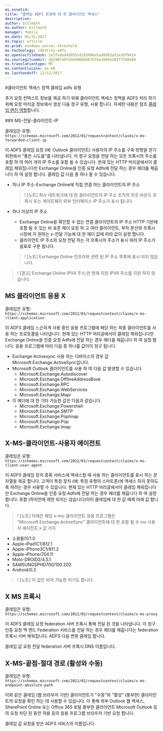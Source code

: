 ```yaml
---
ms.assetid: 
title: "클레임 ADFS 유형에 대 한 클라이언트 액세스"
description: 
author: billmath
ms.author: billmath
manager: femila
ms.date: 05/31/2017
ms.topic: article
ms.prod: windows-server-threshold
ms.technology: identity-adfs
ms.openlocfilehash: 1e37aded450555d293806d1ed8903a51e3df9424
ms.sourcegitcommit: db290fa07e9d50686667bfba3969e20377548504
ms.translationtype: MT
ms.contentlocale: ko-KR
ms.lasthandoff: 12/12/2017
---
```

#<a name="client-access-policy-claim-types-in-ad-fs"></a>클라이언트 액세스 정책 클레임 adfs 유형

추가 요청 컨텍스트 정보를 제공 하기 위해 클라이언트 액세스 정책을 ADFS 처리 하기 위해 요청 머리글 정보에서 생성 다음 청구 유형, 사용 합니다.  자세한 내용은 참조 [클레임 엔진 역할](../technical-reference/the-role-of-the-claims-engine.md)합니다.

##<a name="x-ms-forwarded-client-ip"></a>X MS-전달-클라이언트-IP

클레임은 유형: `https://schemas.microsoft.com/2012/01/requestcontext/claims/x-ms-forwarded-client-ip`

이 ADFS 클레임 요청 (예: Outlook 클라이언트) 사용자의 IP 주소를 구축 방향을 얻기 위한에서 "좋은 시도를"를 나타냅니다. 이 청구 요청을 전달 하는 모든 프록시의 주소를 포함 하 여 여러 개의 IP 주소를 포함 될 수 있습니다.  현재 있는 HTTP 머리글에서이 클레임 채워집니다만 Exchange Online을 인증 요청 Adfs에 전달 하는 경우 헤더를 채웁니다 하 여 설정 합니다. 클레임 값 다음 중 하나 될 수 있습니다.


- 하나 IP 주소-Exchange Online에 직접 연결 하는 클라이언트의 IP 주소

    >! [노트] 회사 네트워크에 대 한 클라이언트의 IP 주소 조직의 아웃 바운드 프록시 또는 게이트웨이 외부 인터페이스 IP 주소가 표시 됩니다.

- 하나 이상의 IP 주소
    - Exchange Online을 확인할 수 없는 연결 클라이언트의 IP 주소 HTTP 기반에 포함 될 수 있는 비 표준 헤더 요청 하 고 여러 클라이언트, 부하 분산와 프록시 시장에 지 원하는 x-전달 기능에 대 한 헤더 값에 따라 값이 설정 합니다.
    - 클라이언트 IP 주소와 요청 전달 하는 각 프록시의 주소가 표시 여러 IP 주소가 쉼표로 구분 됩니다.

    >! [노트] Exchange Online 인프라와 관련 된 IP 주소 목록에 표시 되지 않습니다.


>! [경고] Exchange Online IPV4 주소;만 현재 지원 IPV6 주소를 지원 하지 않습니다. 


## <a name="x-ms-client-application"></a>MS 클라이언트 응용 X

클레임은 유형: `https://schemas.microsoft.com/2012/01/requestcontext/claims/x-ms-client-application`

이 ADFS 클레임 느슨하게 사용 중인 응용 프로그램에 해당 하는 최종 클라이언트를 사용 하는 프로토콜을 나타냅니다.  현재 있는 HTTP 머리글에서이 클레임 채워집니다만 Exchange Online을 인증 요청 Adfs에 전달 하는 경우 헤더를 채웁니다 하 여 설정 합니다. 응용 프로그램에 따라 다음 중 하나를 값이이 청구 됩니다.



- Exchange Activesync 사용 하는 디바이스의 경우 값 Microsoft.Exchange.ActiveSync입니다. 
- Microsoft Outlook 클라이언트를 사용 하 여 다음 값 발생할 수 있습니다.
    - Microsoft.Exchange.Autodiscover
    - Microsoft.Exchange.OfflineAddressBook
    - Microsoft.Exchange.RPC
    - Microsoft.Exchange.WebServices
    - Microsoft.Exchange.Mapi
- 이 헤더에 대 한 기타 가능한 값은 다음과 같습니다.
    - Microsoft.Exchange.Powershell
    - Microsoft.Exchange.SMTP
    - Microsoft.Exchange.PopImap
    - Microsoft.Exchange.Pop
    - Microsoft.Exchange.Imap

## <a name="x-ms-client-user-agent"></a>X-MS-클라이언트-사용자 에이전트

클레임은 유형: `https://schemas.microsoft.com/2012/01/requestcontext/claims/x-ms-client-user-agent`

이 ADFS 클레임 장치 종류 서비스에 액세스할 때 사용 하는 클라이언트를 표시 하는 문자열을 제공 합니다. 고객이 특정 장치 (예: 특정 유형의 스마트폰)에 액세스 하지 못하도록 하려는 경우 사용할 수 있습니다.  현재 있는 HTTP 머리글에서이 클레임 채워집니다만 Exchange Online을 인증 요청 Adfs에 전달 하는 경우 헤더를 채웁니다 하 여 설정 합니다. 포함 (하지만에 제한 되지는 않습니다)이이 클레임에 대 한 값 예제 아래 값 합니다.
>! [노트] 아래은 해당 x-ms-클라이언트 응용 프로그램은 "Microsoft.Exchange.ActiveSync" 클라이언트에 대 한 포함 될 수 ms 사용자 에이전트 x 값 가지

- 소용돌이/1.0
- Apple-iPad1C1/812.1
- Apple-iPhone3C1/811.2
- Apple-iPhone/704.11
- Moto-DROID2/4.5.1
- SAMSUNGSPHD700/100.202
- Android/0.3

>! [노트] 이 값은 비어 가능한 이기도 합니다.


## <a name="x-ms-proxy"></a>X MS 프록시

클레임은 유형: `https://schemas.microsoft.com/2012/01/requestcontext/claims/x-ms-proxy`

이 ADFS 클레임 요청 federation 서버 프록시 통해 전달 된 것을 나타냅니다.  이 청구 인증 요청 백 엔드 Federation 서비스를 전달 하는 경우 헤더를 채웁니다는 federation 프록시 서버 채워집니다. ADFS 다음 변환 클레임 합니다. 

클레임 값 요청 전달 federation 서버 프록시 DNS 이름입니다.

## <a name="x-ms-endpoint-absolute-path-active-vs-passive"></a>X-MS-끝점-절대 경로 (활성와 수동)

클레임은 유형: `https://schemas.microsoft.com/2012/01/requestcontext/claims/x-ms-endpoint-absolute-path`

이와 같은 클레임 (웹 브라우저 기반) 클라이언트가 "수동"와 "활성" (풍부한) 클라이언트의 요청을 확인 하는 데 사용할 수 있습니다. 이 통해 외부 Outlook 웹 액세스, SharePoint Online 또는 Office 365 포털 풍부한 클라이언트 Microsoft Outlook 등의 요청 차단 된 동안 허용 등의 응용 프로그램 브라우저 기반 요청 합니다.

클레임 값 요청을 받은 ADFS 서비스의 이름입니다.
